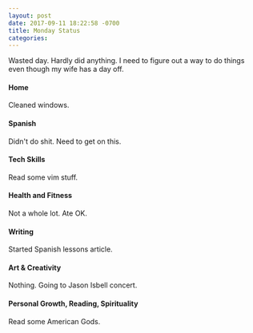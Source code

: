 ```yaml
---
layout: post
date: 2017-09-11 18:22:58 -0700
title: Monday Status
categories: 
---
```


Wasted day. Hardly did anything. I need to figure out a way to do things even though my wife has a day off.

#### Home
Cleaned windows. 

#### Spanish
Didn't do shit. Need to get on this.

#### Tech Skills
Read some vim stuff.

#### Health and Fitness
Not a whole lot. Ate OK.

#### Writing
Started Spanish lessons article.

#### Art & Creativity
Nothing. Going to Jason Isbell concert.

#### Personal Growth, Reading, Spirituality
Read some American Gods.
